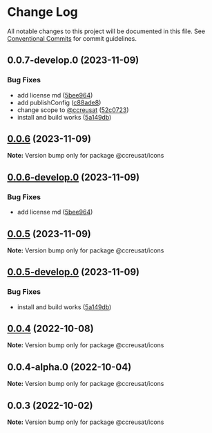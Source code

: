 # Change Log

All notable changes to this project will be documented in this file.
See [Conventional Commits](https://conventionalcommits.org) for commit guidelines.

## 0.0.7-develop.0 (2023-11-09)


### Bug Fixes

* add license md ([5bee964](https://github.com/ccreusat/starter-monorepo-lerna-vite/commit/5bee9645737edb63a8df5afe3021b426bb00ce34))
* add publishConfig ([c88ade8](https://github.com/ccreusat/starter-monorepo-lerna-vite/commit/c88ade8450289325d0fe4615a29b014fb994dbef))
* change scope to [@ccreusat](https://github.com/ccreusat) ([52c0723](https://github.com/ccreusat/starter-monorepo-lerna-vite/commit/52c07237fe81203f34cf5dbe3c51a1ae169cbd13))
* install and build works ([5a149db](https://github.com/ccreusat/starter-monorepo-lerna-vite/commit/5a149db6b335b45625769a36e873fdd357b8011b))





## [0.0.6](https://github.com/ccreusat/starter-monorepo-lerna-vite/compare/@ccreusat/icons@0.0.6-develop.0...@ccreusat/icons@0.0.6) (2023-11-09)

**Note:** Version bump only for package @ccreusat/icons

## [0.0.6-develop.0](https://github.com/ccreusat/starter-monorepo-lerna-vite/compare/@ccreusat/icons@0.0.5...@ccreusat/icons@0.0.6-develop.0) (2023-11-09)

### Bug Fixes

- add license md ([5bee964](https://github.com/ccreusat/starter-monorepo-lerna-vite/commit/5bee9645737edb63a8df5afe3021b426bb00ce34))

## [0.0.5](https://github.com/ccreusat/starter-monorepo-lerna-vite/compare/@ccreusat/icons@0.0.5-develop.0...@ccreusat/icons@0.0.5) (2023-11-09)

**Note:** Version bump only for package @ccreusat/icons

## [0.0.5-develop.0](https://github.com/ccreusat/starter-monorepo-lerna-vite/compare/@ccreusat/icons@0.0.4...@ccreusat/icons@0.0.5-develop.0) (2023-11-09)

### Bug Fixes

- install and build works ([5a149db](https://github.com/ccreusat/starter-monorepo-lerna-vite/commit/5a149db6b335b45625769a36e873fdd357b8011b))

## [0.0.4](https://github.com/ccreusat/starter-monorepo-lerna-vite/compare/@ccreusat/icons@0.0.4-alpha.0...@ccreusat/icons@0.0.4) (2022-10-08)

**Note:** Version bump only for package @ccreusat/icons

## 0.0.4-alpha.0 (2022-10-04)

**Note:** Version bump only for package @ccreusat/icons

## 0.0.3 (2022-10-02)

**Note:** Version bump only for package @ccreusat/icons
